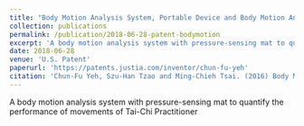 ```yaml
---
title: "Body Motion Analysis System, Portable Device and Body Motion Analysis Method."
collection: publications
permalink: /publication/2018-06-28-patent-bodymotion
excerpt: 'A body motion analysis system with pressure-sensing mat to quantify the performance of movements of Tai-Chi Practitioner'
date: 2018-06-28
venue: 'U.S. Patent'
paperurl: 'https://patents.justia.com/inventor/chun-fu-yeh'
citation: 'Chun-Fu Yeh, Szu-Han Tzao and Ming-Chieh Tsai. (2016) Body Motion Analysis System, Portable Device and Body Motion Analysis Method. U.S. Patent 2018/0178060A1, filed December 23, 2016. Patent Pending.'
---
```



A body motion analysis system with pressure-sensing mat to quantify the performance of movements of Tai-Chi Practitioner
